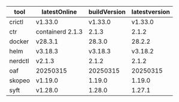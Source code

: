 | tool | latestOnline | buildVersion | latestversion |
|------|--------------|--------------|---------------|
| crictl | v1.33.0 | v1.33.0 | v1.33.0 |
| ctr | containerd 2.1.3 | 2.1.3 | 2.1.2 |
| docker | v28.3.1 | 28.3.0 | 28.2.2 |
| helm | v3.18.3 | v3.18.3 | v3.18.2 |
| nerdctl | v2.1.3 | 2.1.2 | 2.1.2 |
| oaf | 20250315 | 20250315 | 20250315 |
| skopeo | v1.19.0 | 1.19.0 | 1.19.0 |
| syft | v1.28.0 | 1.28.0 | 1.27.1 |


